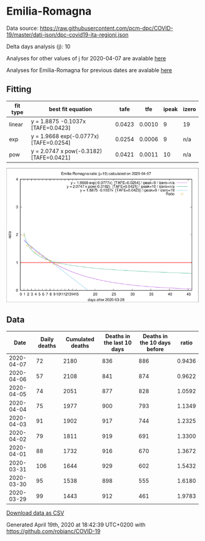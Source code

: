 # Emilia-Romagna

Data source: https://raw.githubusercontent.com/pcm-dpc/COVID-19/master/dati-json/dpc-covid19-ita-regioni.json

Delta days analysis (j): 10

Analyses for other values of j for 2020-04-07 are avalable [here](../2020-04-07/README.md)

Analyses for Emilia-Romagna for previous dates are avalable [here](../README.md)

## Fitting 
|fit type|best fit equation|tafe|tfe|ipeak|izero|
|-------|-----|--------|------|---|---|
|linear|y = 1.8875 -0.1037x  [TAFE=0.0423]|0.0423|0.0010|9|19|
|exp|y = 1.9668 exp(-0.0777x)  [TAFE=0.0254]|0.0254|0.0006|9|n/a|
|pow|y = 2.0747 x pow(-0.3182)  [TAFE=0.0421]|0.0421|0.0011|10|n/a|

![Plot](COVID-19_emilia-romagna_j10_2020-04-07.png)

## Data
|Date|Daily deaths|Cumulated deaths|Deaths in the last 10 days|Deaths in the 10 days before|ratio|
|----|----------|-----------|-------|--------------------|-----|
|2020-04-07|72|2180|836|886|0.9436|
|2020-04-06|57|2108|841|874|0.9622|
|2020-04-05|74|2051|877|828|1.0592|
|2020-04-04|75|1977|900|793|1.1349|
|2020-04-03|91|1902|917|744|1.2325|
|2020-04-02|79|1811|919|691|1.3300|
|2020-04-01|88|1732|916|670|1.3672|
|2020-03-31|106|1644|929|602|1.5432|
|2020-03-30|95|1538|898|555|1.6180|
|2020-03-29|99|1443|912|461|1.9783|

[Download data as CSV](COVID-19_emilia-romagna_j10_2020-04-07.csv)

Generated April 19th, 2020 at 18:42:39 UTC+0200 with https://github.com/robianc/COVID-19
